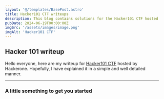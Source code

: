 ```yaml
---
layout: '@/templates/BasePost.astro'
title: Hacker101 CTF writeups
description: This blog contains solutions for the Hacker101 CTF hosted by Hackerone.
pubDate: 2024-06-19T00:00:00Z
imgSrc: '/assets/images/image.png'
imgAlt: 'Hacker101 CTF'
---
```


## Hacker 101 writeup

Hello everyone, here are my writeup for [Hacker101 CTF](https://ctf.hacker101.com/ctf) hosted by Hackerone. Hopefully, I have explained it in a simple and well detailed manner.

--- 

### A little something to get you started


